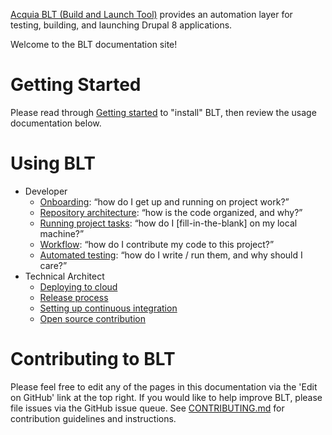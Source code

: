 [Acquia BLT (Build and Launch Tool)](https://github.com/acquia/blt) provides an automation layer for testing, building, and launching Drupal 8 applications.

Welcome to the BLT documentation site!

# Getting Started

Please read through [Getting started](INSTALL.md) to "install" BLT, then review the usage documentation below.

# Using BLT

* Developer
    * [Onboarding](readme/onboarding.md): “how do I get up and running on project work?”
    * [Repository architecture](readme/repo-architecture.md): “how is the code organized, and why?”
    * [Running project tasks](readme/project-tasks.md): “how do I [fill-in-the-blank] on my local machine?”
    * [Workflow](readme/dev-workflow.md): “how do I contribute my code to this project?”
    * [Automated testing](readme/testing.md): “how do I write / run them, and why should I care?”
* Technical Architect
    * [Deploying to cloud](readme/deploy.md)
    * [Release process](readme/release-process.md)
    * [Setting up continuous integration](readme/ci.md)
    * [Open source contribution](readme/os-contribution.md)

# Contributing to BLT

Please feel free to edit any of the pages in this documentation via the 'Edit on GitHub' link at the top right. If you would like to help improve BLT, please file issues via the GitHub issue queue. See [CONTRIBUTING.md](CONTRIBUTING.md) for contribution guidelines and instructions.
